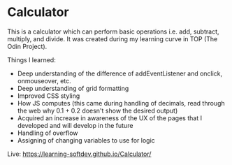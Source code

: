 # Calculator

This is a calculator which can perform basic operations i.e. add, subtract, multiply, and divide. It was created during my learning curve in TOP (The Odin Project).<br>

Things I learned:<br>

- Deep understanding of the difference of addEventListener and onclick, onmouseover, etc.<br>
- Deep understanding of grid formatting<br>
- Improved CSS styling<br>
- How JS computes (this came during handling of decimals, read through the web why 0.1 + 0.2 doesn't show the desired output)<br>
- Acquired an increase in awareness of the UX of the pages that I developed and will develop in the future<br>
- Handling of overflow<br>
- Assigning of changing variables to use for logic<br>

Live: https://learning-softdev.github.io/Calculator/
